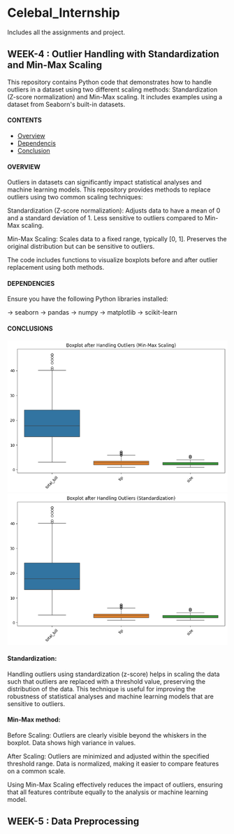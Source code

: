 # Celebal_Internship
Includes all the assignments and project.

## WEEK-4 : Outlier Handling with Standardization and Min-Max Scaling
This repository contains Python code that demonstrates how to handle outliers in a dataset using two different scaling methods: Standardization (Z-score normalization) and Min-Max scaling. It includes examples using a dataset from Seaborn's built-in datasets.

#### CONTENTS
- [Overview](#overview)
- [Dependencis](#dependencies)
- [Conclusion](#conclusion)

#### OVERVIEW
Outliers in datasets can significantly impact statistical analyses and machine learning models. This repository provides methods to replace outliers using two common scaling techniques:

Standardization (Z-score normalization):
Adjusts data to have a mean of 0 and a standard deviation of 1. 
Less sensitive to outliers compared to Min-Max scaling.

Min-Max Scaling:
Scales data to a fixed range, typically [0, 1].
Preserves the original distribution but can be sensitive to outliers.

The code includes functions to visualize boxplots before and after outlier replacement using both methods.

#### DEPENDENCIES
Ensure you have the following Python libraries installed:

-> seaborn
-> pandas
-> numpy
-> matplotlib
-> scikit-learn

#### CONCLUSIONS

![Sample Image](images/min_max_method.png)
![Sample Image](images/standard_method.png)

#### Standardization: 
Handling outliers using standardization (z-score) helps in scaling the data such that outliers are replaced with a threshold value, preserving the distribution of the data. This technique is useful for improving the robustness of statistical analyses and machine learning models that are sensitive to outliers.

#### Min-Max method:
Before Scaling:
Outliers are clearly visible beyond the whiskers in the boxplot.
Data shows high variance in values.

After Scaling:
Outliers are minimized and adjusted within the specified threshold range.
Data is normalized, making it easier to compare features on a common scale.

Using Min-Max Scaling effectively reduces the impact of outliers, ensuring that all features contribute equally to the analysis or machine learning model.

## WEEK-5 : Data Preprocessing





